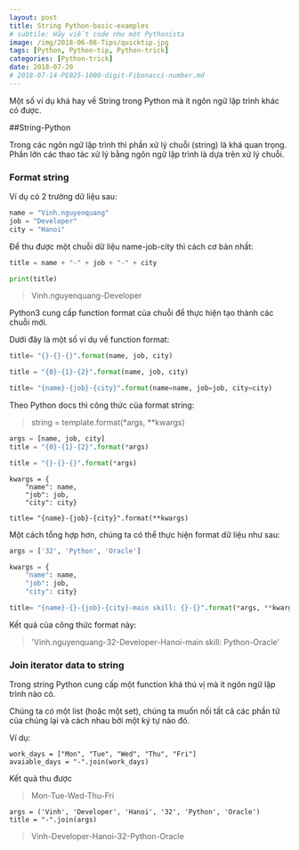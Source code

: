 ```yaml
---
layout: post
title: String Python-basic-examples
# subtile: Hãy viết code như một Pythonista
image: /img/2018-06-08-Tips/quicktip.jpg
tags: [Python, Python-tip, Python-trick]
categories: [Python-trick]
date: 2018-07-20
# 2018-07-14-PE025-1000-digit-Fibonacci-number.md
---
```

Một số ví dụ khá hay về String trong Python mà ít ngôn ngữ lập trình khác có được.


##String-Python

Trong các ngôn ngữ lập trình thì phần xử lý chuỗi (string) là khá quan trọng. Phần lớn các thao tác xử lý bằng ngôn ngữ lập trình là dựa trên xử lý chuỗi. 

### Format string

Ví dụ có 2 trường dữ liệu sau: 

```Python
name = "Vinh.nguyenquang"
job = "Developer"
city = "Hanoi"
```

Để thu được một chuỗi dữ liệu name-job-city thì cách cơ bản nhất:

```Python
title = name + "-" + job + "-" + city

print(title)
```

>Vinh.nguyenquang-Developer

Python3 cung cấp function format của chuỗi để thực hiện tạo thành các chuỗi mới.

Dưới đây là một số ví dụ về function format:

```Python
title= "{}-{}-{}".format(name, job, city)

title = "{0}-{1}-{2}".format(name, job, city)

title= "{name}-{job}-{city}".format(name=name, job=job, city=city)


```

Theo Python docs thì công thức của format string:

>string = template.format(*args, **kwargs)

```Python
args = [name, job, city]
title = "{0}-{1}-{2}".format(*args)

title = "{}-{}-{}".format(*args)

```


```Pythonn
kwargs = {
    "name": name,
    "job": job, 
    "city": city}

title= "{name}-{job}-{city}".format(**kwargs)

```

Một cách tổng hợp hơn, chúng ta có thể thực hiện format dữ liệu như sau:

```Python
args = ['32', 'Python', 'Oracle']

kwargs = {
    "name": name,
    "job": job, 
    "city": city}

title= "{name}-{}-{job}-{city}-main skill: {}-{}".format(*args, **kwargs)


```

Kết quả của công thức format này:

>'Vinh.nguyenquang-32-Developer-Hanoi-main skill: Python-Oracle'

### Join iterator data to string

Trong string Python cung cấp một function khá thú vị mà ít ngôn ngữ lập trình nào có.


Chúng ta có một list (hoặc một set), chúng ta muốn nối tất cả các phần tử của chúng lại và cách nhau bởi một ký tự nào đó.

Ví dụ:

```
work_days = ["Mon", "Tue", "Wed", "Thu", "Fri"]
avaiable_days = "-".join(work_days) 
```

Kết quả thu được

>Mon-Tue-Wed-Thu-Fri


```
args = ('Vinh', 'Developer', 'Hanoi', '32', 'Python', 'Oracle')
title = "-".join(args)

```

>Vinh-Developer-Hanoi-32-Python-Oracle

